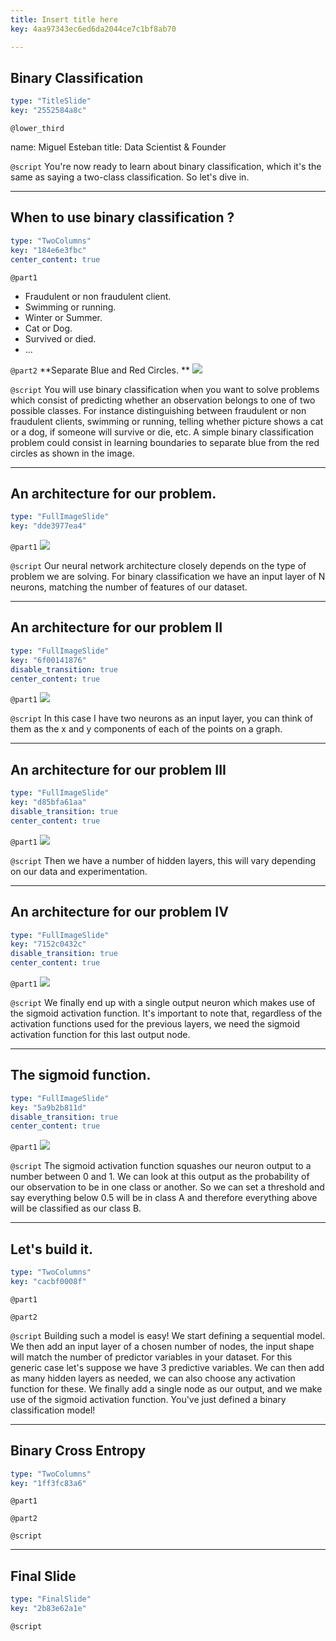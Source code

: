 ```yaml
---
title: Insert title here
key: 4aa97343ec6ed6da2044ce7c1bf8ab70

---
```

## Binary Classification

```yaml
type: "TitleSlide"
key: "2552584a8c"
```

`@lower_third`

name: Miguel Esteban
title: Data Scientist & Founder


`@script`
You're now ready to learn about binary classification, which it's the same as saying a two-class classification. So let's dive in.


---
## When to use binary classification ?

```yaml
type: "TwoColumns"
key: "184e6e3fbc"
center_content: true
```

`@part1`
- Fraudulent or non fraudulent client.
- Swimming or running.
- Winter or Summer.
- Cat or Dog.
- Survived or died.
- ...


`@part2`
**Separate Blue and Red Circles.
**
![](https://assets.datacamp.com/production/repositories/4255/datasets/2c3b85207be989718296699359a34fa49ec18da1/binaryClassificationExample_1.png)


`@script`
You will use binary classification when you want to solve problems which consist of predicting whether an observation belongs to one of two possible classes. For instance distinguishing between fraudulent or non fraudulent clients, swimming or running, telling whether picture shows a cat or a dog, if someone will survive or die, etc. A simple binary classification problem could consist in learning boundaries to separate blue from the red circles as shown in the image.


---
## An architecture for our problem.

```yaml
type: "FullImageSlide"
key: "dde3977ea4"
```

`@part1`
![](https://assets.datacamp.com/production/repositories/4255/datasets/0ac38616114bffe1b1e8031d88ba5f5421396ca5/nn_bin_class_1.jpg)


`@script`
Our neural network architecture closely depends on the type of problem we are solving. For binary classification we have an input layer of N neurons, matching the number of features of our dataset.


---
## An architecture for our problem II

```yaml
type: "FullImageSlide"
key: "6f00141876"
disable_transition: true
center_content: true
```

`@part1`
![](https://assets.datacamp.com/production/repositories/4255/datasets/a2700675a47a36b8dbd19d9891fa78b4803e0fdd/nn_bin_class_2.jpg)


`@script`
In this case I have two neurons as an input layer, you can think of them as the x and y components of each of the points on a graph.


---
## An architecture for our problem III

```yaml
type: "FullImageSlide"
key: "d85bfa61aa"
disable_transition: true
center_content: true
```

`@part1`
![](https://assets.datacamp.com/production/repositories/4255/datasets/1c7f14318c26b4b8887031ef1edb65d0d5999083/nn_bin_class_3.jpg)


`@script`
Then we have a number of hidden layers, this will vary depending on our data and experimentation.


---
## An architecture for our problem IV

```yaml
type: "FullImageSlide"
key: "7152c0432c"
disable_transition: true
center_content: true
```

`@part1`
![](https://assets.datacamp.com/production/repositories/4255/datasets/a7e4e63f43f1ba0e17d7b59a58720279e704d3cf/nn_bin_class_4.jpg)


`@script`
We finally end up with a single output neuron which makes use of the sigmoid activation function. It's important to note that, regardless of the activation functions used for the previous layers, we need the sigmoid activation function for this last output node.


---
## The sigmoid function.

```yaml
type: "FullImageSlide"
key: "5a9b2b811d"
disable_transition: true
center_content: true
```

`@part1`
![](https://assets.datacamp.com/production/repositories/4255/datasets/ed50e362b3e2a6f4d5f23aa3863860c1d8b1af4a/nn_bin_class_5.jpg)


`@script`
The sigmoid activation function squashes our neuron output to a number between 0 and 1. We can look at this output as the probability of our observation to be in one class or another. So we can set a threshold and say everything below 0.5 will be in class A and therefore everything above will be classified as our class B.


---
## Let's build it.

```yaml
type: "TwoColumns"
key: "cacbf0008f"
```

`@part1`



`@part2`



`@script`
Building such a model is easy! We start defining a sequential model. We then add an input layer of a chosen number of nodes, the input shape will match the number of predictor variables in your dataset. For this generic case let's suppose we have 3 predictive variables. We can then add as many hidden layers as needed, we can also choose any activation function for these. We finally add a single node as our output, and we make use of the sigmoid activation function. You've just defined a binary classification model!


---
## Binary Cross Entropy

```yaml
type: "TwoColumns"
key: "1ff3fc83a6"
```

`@part1`



`@part2`



`@script`



---
## Final Slide

```yaml
type: "FinalSlide"
key: "2b83e62a1e"
```

`@script`



